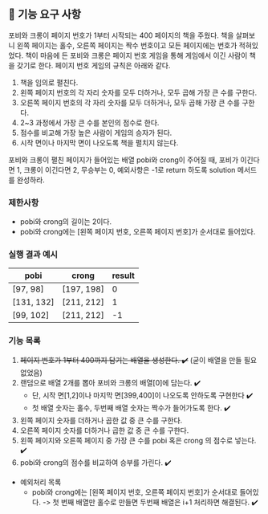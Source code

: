 ## 🚀 기능 요구 사항

포비와 크롱이 페이지 번호가 1부터 시작되는 400 페이지의 책을 주웠다. 책을 살펴보니 왼쪽 페이지는 홀수, 오른쪽 페이지는 짝수 번호이고 모든 페이지에는 번호가 적혀있었다. 책이 마음에 든 포비와 크롱은 페이지 번호 게임을 통해 게임에서 이긴 사람이 책을 갖기로 한다. 페이지 번호 게임의 규칙은 아래와 같다.

1. 책을 임의로 펼친다.
2. 왼쪽 페이지 번호의 각 자리 숫자를 모두 더하거나, 모두 곱해 가장 큰 수를 구한다.
3. 오른쪽 페이지 번호의 각 자리 숫자를 모두 더하거나, 모두 곱해 가장 큰 수를 구한다.
4. 2~3 과정에서 가장 큰 수를 본인의 점수로 한다.
5. 점수를 비교해 가장 높은 사람이 게임의 승자가 된다.
6. 시작 면이나 마지막 면이 나오도록 책을 펼치지 않는다.

포비와 크롱이 펼친 페이지가 들어있는 배열 pobi와 crong이 주어질 때, 포비가 이긴다면 1, 크롱이 이긴다면 2, 무승부는 0, 예외사항은 -1로 return 하도록 solution 메서드를 완성하라.

### 제한사항

- pobi와 crong의 길이는 2이다.
- pobi와 crong에는 [왼쪽 페이지 번호, 오른쪽 페이지 번호]가 순서대로 들어있다.

### 실행 결과 예시

| pobi       | crong      | result |
| ---------- | ---------- | ------ |
| [97, 98]   | [197, 198] | 0      |
| [131, 132] | [211, 212] | 1      |
| [99, 102]  | [211, 212] | -1     |

### 기능 목록

1. ~~페이지 번호가 1부터 400까지 담기는 배열을 생성한다. ✔️~~ (굳이 배열을 만들 필요 없었음)
2. 랜덤으로 배열 2개를 뽑아 포비와 크롱의 배열[0]에 담는다. ✔️
   - 단, 시작 면[1,2]이나 마지막 면[399,400]이 나오도록 안하도록 구현한다 ✔️
   - 첫 배열 숫자는 홀수, 두번째 배열 숫자는 짝수가 들어가도록 한다. ✔️
3. 왼쪽 페이지 숫자를 더하거나 곱한 값 중 큰 수를 구한다.
4. 오른쪽 페이지 숫자를 더하거나 곱한 값 중 큰 수를 구한다.
5. 왼쪽 페이지와 오른쪽 페이지 중 가장 큰 수를 pobi 혹은 crong 의 점수로 넣는다. ✔️
6. pobi와 crong의 점수를 비교하여 승부를 가린다. ✔️

- 예외처리 목록
  - pobi와 crong에는 [왼쪽 페이지 번호, 오른쪽 페이지 번호]가 순서대로 들어있다. -> 첫 번째 배열만 홀수로 만들면 두번째 배열은 i+1 처리하면 해결된다. ✔️
